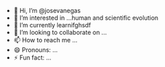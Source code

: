- 👋 Hi, I’m @josevanegas 
- 👀 I’m interested in ...human and scientific evolution
- 🌱 I’m currently learnifghsdf
- 💞️ I’m looking to collaborate on ...
- 📫 How to reach me ...
- 😄 Pronouns: ...
- ⚡ Fun fact: ...

<!---
rikivanegas/rikivanegas is a ✨ special ✨ repository because its `README.md` (this file) appears on your GitHub profile.
You can click the Preview link to take a look at your changes.
--->
